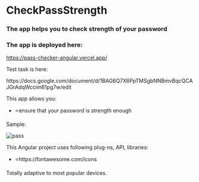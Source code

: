 # CheckPassStrength

### The app helps you to check strength of your password

### The app is deployed here:

https://pass-checker-angular.vercel.app/

<p>Test task is here:</p>
https://docs.google.com/document/d/1BAG6Q7X6PpTMSgbNNBmvBqcQCAJGrAdqWccim61pg7w/edit

<p>This app allows you:</p>
<ul>
<li>⭐ensure that your password is strength enough</li>
</ul>

<p>Sample:</p>

![pass](https://github.com/user-attachments/assets/619f28bb-7ac2-44bb-a5b5-6f6e77fa8a25)

<p>This Angular project uses following plug-ns, API, libraries:</p>
<ul>
<li>⭐https://fontawesome.com/icons</li>
</ul>

<p>Totally adaptive to most popular devices.</p>
